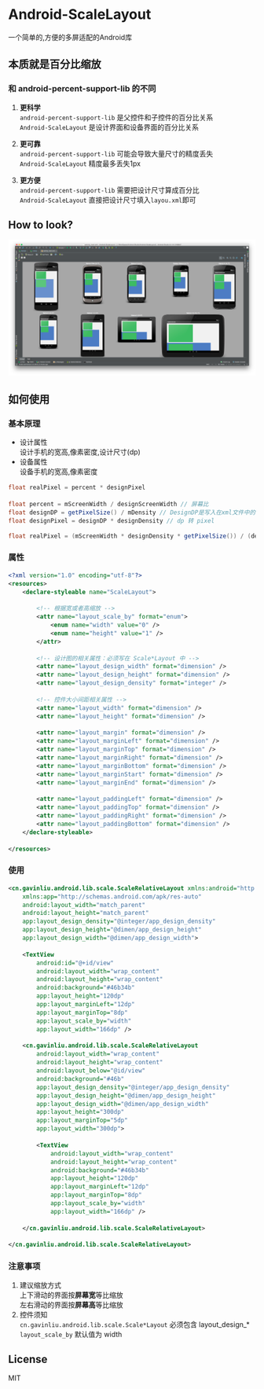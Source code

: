 # Android-ScaleLayout

一个简单的,方便的多屏适配的Android库

## 本质就是百分比缩放

### 和 android-percent-support-lib 的不同

1. **更科学**  
    ``android-percent-support-lib`` 是父控件和子控件的百分比关系  
    ``Android-ScaleLayout`` 是设计界面和设备界面的百分比关系

2. **更可靠**  
    ``android-percent-support-lib`` 可能会导致大量尺寸的精度丢失  
    ``Android-ScaleLayout`` 精度最多丢失1px  

3. **更方便**  
    ``android-percent-support-lib`` 需要把设计尺寸算成百分比  
    ``Android-ScaleLayout`` 直接把设计尺寸填入``layou.xml``即可


## How to look?

![screenhot](/screenhot.png)


## 如何使用

### 基本原理
+ 设计属性  
    设计手机的宽高,像素密度,设计尺寸(dp)
+ 设备属性  
    设备手机的宽高,像素密度

```java
float realPixel = percent * designPixel

float percent = mScreenWidth / designScreenWidth // 屏幕比
float designDP = getPixelSize() / mDensity // DesignDP是写入在xml文件中的，需要通过 getDimensionPixelSize() 还原出来
float designPixel = designDP * designDensity // dp 转 pixel
```
```java
float realPixel = (mScreenWidth * designDensity * getPixelSize()) / (designScreenWidth * mDensity)
```

### 属性

```xml
<?xml version="1.0" encoding="utf-8"?>
<resources>
    <declare-styleable name="ScaleLayout">

        <!-- 根据宽或者高缩放 -->
        <attr name="layout_scale_by" format="enum">
            <enum name="width" value="0" />
            <enum name="height" value="1" />
        </attr>

        <!-- 设计图的相关属性：必须写在 Scale*Layout 中 -->
        <attr name="layout_design_width" format="dimension" />
        <attr name="layout_design_height" format="dimension" />
        <attr name="layout_design_density" format="integer" />

        <!-- 控件大小间距相关属性 -->
        <attr name="layout_width" format="dimension" />
        <attr name="layout_height" format="dimension" />

        <attr name="layout_margin" format="dimension" />
        <attr name="layout_marginLeft" format="dimension" />
        <attr name="layout_marginTop" format="dimension" />
        <attr name="layout_marginRight" format="dimension" />
        <attr name="layout_marginBottom" format="dimension" />
        <attr name="layout_marginStart" format="dimension" />
        <attr name="layout_marginEnd" format="dimension" />

        <attr name="layout_paddingLeft" format="dimension" />
        <attr name="layout_paddingTop" format="dimension" />
        <attr name="layout_paddingRight" format="dimension" />
        <attr name="layout_paddingBottom" format="dimension" />
    </declare-styleable>

</resources>
```

### 使用

```xml
<cn.gavinliu.android.lib.scale.ScaleRelativeLayout xmlns:android="http://schemas.android.com/apk/res/android"
    xmlns:app="http://schemas.android.com/apk/res-auto"
    android:layout_width="match_parent"
    android:layout_height="match_parent"
    app:layout_design_density="@integer/app_design_density"
    app:layout_design_height="@dimen/app_design_height"
    app:layout_design_width="@dimen/app_design_width">

    <TextView
        android:id="@+id/view"
        android:layout_width="wrap_content"
        android:layout_height="wrap_content"
        android:background="#46b34b"
        app:layout_height="120dp"
        app:layout_marginLeft="12dp"
        app:layout_marginTop="8dp"
        app:layout_scale_by="width"
        app:layout_width="166dp" />

    <cn.gavinliu.android.lib.scale.ScaleRelativeLayout
        android:layout_width="wrap_content"
        android:layout_height="wrap_content"
        android:layout_below="@id/view"
        android:background="#46b"
        app:layout_design_density="@integer/app_design_density"
        app:layout_design_height="@dimen/app_design_height"
        app:layout_design_width="@dimen/app_design_width"
        app:layout_height="300dp"
        app:layout_marginTop="5dp"
        app:layout_width="300dp">

        <TextView
            android:layout_width="wrap_content"
            android:layout_height="wrap_content"
            android:background="#46b34b"
            app:layout_height="120dp"
            app:layout_marginLeft="12dp"
            app:layout_marginTop="8dp"
            app:layout_scale_by="width"
            app:layout_width="166dp" />

    </cn.gavinliu.android.lib.scale.ScaleRelativeLayout>

</cn.gavinliu.android.lib.scale.ScaleRelativeLayout>
```

### 注意事项

1. 建议缩放方式  
    上下滑动的界面按**屏幕宽**等比缩放  
    左右滑动的界面按**屏幕高**等比缩放  
2. 控件须知  
    ``cn.gavinliu.android.lib.scale.Scale*Layout`` 必须包含 layout_design_*  
    ``layout_scale_by`` 默认值为 width

## License

MIT
